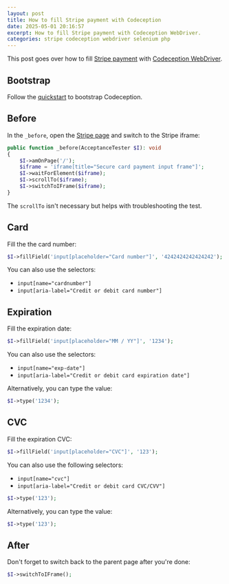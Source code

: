 ```yaml
---
layout: post
title: How to fill Stripe payment with Codeception
date: 2025-05-01 20:16:57
excerpt: How to fill Stripe payment with Codeception WebDriver.
categories: stripe codeception webdriver selenium php
---
```


This post goes over how to fill [Stripe payment](https://stripe-payments-demo.appspot.com/) with [Codeception WebDriver](https://codeception.com/docs/modules/WebDriver).

## Bootstrap

Follow the [quickstart](https://codeception.com/quickstart) to bootstrap Codeception.

## Before

In the `_before`, open the [Stripe page](https://stripe-payments-demo.appspot.com/) and switch to the Stripe iframe:

```php
public function _before(AcceptanceTester $I): void
{
    $I->amOnPage('/');
    $iframe = 'iframe[title="Secure card payment input frame"]';
    $I->waitForElement($iframe);
    $I->scrollTo($iframe);
    $I->switchToIFrame($iframe);
}
```

The `scrollTo` isn't necessary but helps with troubleshooting the test.

## Card

Fill the the card number:

```php
$I->fillField('input[placeholder="Card number"]', '4242424242424242');
```

You can also use the selectors:

- `input[name="cardnumber"]`
- `input[aria-label="Credit or debit card number"]`

## Expiration

Fill the expiration date:

```php
$I->fillField('input[placeholder="MM / YY"]', '1234');
```

You can also use the selectors:

- `input[name="exp-date"]`
- `input[aria-label="Credit or debit card expiration date"]`

Alternatively, you can type the value:

```php
$I->type('1234');
```

## CVC

Fill the expiration CVC:

```php
$I->fillField('input[placeholder="CVC"]', '123');
```

You can also use the following selectors:

- `input[name="cvc"]`
- `input[aria-label="Credit or debit card CVC/CVV"]`

```php
$I->type('123');
```

Alternatively, you can type the value:

```php
$I->type('123');
```

## After

Don't forget to switch back to the parent page after you're done:

```php
$I->switchToIFrame();
```
